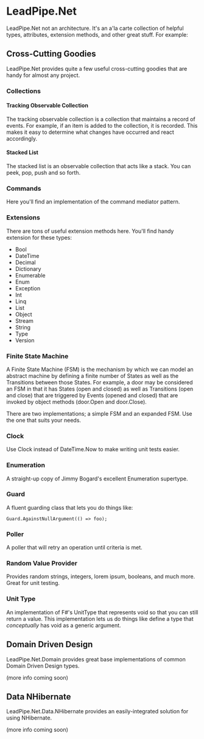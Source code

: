 # LeadPipe.Net

LeadPipe.Net not an architecture. It's an a'la carte collection of helpful types, attributes, extension methods, and other great stuff. For example:

## Cross-Cutting Goodies

LeadPipe.Net provides quite a few useful cross-cutting goodies that are handy for almost any project.

### Collections

#### Tracking Observable Collection

The tracking observable collection is a collection that maintains a record of events. For example, if an item is added to the collection, it is recorded. This makes it easy to determine what changes have occurred and react accordingly.

#### Stacked List

The stacked list is an observable collection that acts like a stack. You can peek, pop, push and so forth.

### Commands

Here you'll find an implementation of the command mediator pattern.

### Extensions

There are tons of useful extension methods here. You'll find handy extension for these types:

- Bool
- DateTime
- Decimal
- Dictionary
- Enumerable
- Enum
- Exception
- Int
- Linq
- List
- Object
- Stream
- String
- Type
- Version

### Finite State Machine

A Finite State Machine (FSM) is the mechanism by which we can model an abstract machine by defining a finite number of States as well as the Transitions between those States. For example, a door may be considered an FSM in that it has States (open and closed) as well as Transitions (open and close) that are triggered by Events (opened and closed) that are invoked by object methods (door.Open and door.Close).

There are two implementations; a simple FSM and an expanded FSM. Use the one that suits your needs.
 
### Clock

Use Clock instead of DateTime.Now to make writing unit tests easier.

### Enumeration

A straight-up copy of Jimmy Bogard's excellent Enumeration supertype.

### Guard

A fluent guarding class that lets you do things like:

```
Guard.AgainstNullArgument(() => foo);
```

### Poller

A poller that will retry an operation until criteria is met.

### Random Value Provider

Provides random strings, integers, lorem ipsum, booleans, and much more. Great for unit testing.

### Unit Type

An implementation of F#'s UnitType that represents void so that you can still return a value. This implementation lets us do things like define a type that *conceptually* has void as a generic argument.

## Domain Driven Design

LeadPipe.Net.Domain provides great base implementations of common Domain Driven Design types.

(more info coming soon)

## Data NHibernate

LeadPipe.Net.Data.NHibernate provides an easily-integrated solution for using NHibernate.

(more info coming soon)
